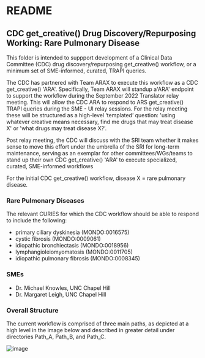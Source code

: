 # README

## CDC get_creative() Drug Discovery/Repurposing Working: Rare Pulmonary Disease

This folder is intended to suppport development of a Clinical Data Committee (CDC) drug discovery/repurposing get_creative() workflow, or a minimum set of SME-informed, curated, TRAPI queries.

The CDC has partnered with Team ARAX to execute this workflow as a CDC get_creative() 'ARA'. Specifically, Team ARAX will standup a'ARA' endpoint to support the workflow during the September 2022 Translator relay meeting. This will allow the CDC ARA to respond to ARS get_creative() TRAPI queries during the SME - UI relay sessions. For the relay meeting these will be structured as a high-level ‘templated’ question: 'using whatever creative means necessary, find me drugs that may treat disease X' or 'what drugs may treat disease X?’.

Post relay meeting, the CDC will discuss with the SRI team whether it makes sense to move this effort under the umbrella of the SRI for long-term maintenance, serving as an exemplar for other committees/WGs/teams to stand up their own CDC get_creative() 'ARA' to execute specialized, curated, SME-informed workflows


For the initial CDC get_creative() workflow, disease X = rare pulmonary disease.

### Rare Pulmonary Diseases

The relevant CURIES for which the CDC workflow should be able to respond to include the following:

- primary ciliary dyskinesia (MONDO:0016575)
- cystic fibrosis (MONDO:0009061)
- idiopathic bronchiectasis (MONDO:0018956)
- lymphangioleiomyomatosis (MONDO:0011705)
- idiopathic pulmonary fibrosis (MONDO:0008345)

### SMEs

- Dr. Michael Knowles, UNC Chapel Hill
- Dr. Margaret Leigh, UNC Chapel Hill

### Overall Structure

The current workflow is comprised of three main paths, as depicted at a high level in the image below and described in greater detail under directories Path_A, Path_B, and Path_C.

![image](https://user-images.githubusercontent.com/26254388/189464364-3d6824ce-7ee2-4d0e-9128-3d6c06588f5e.png)


